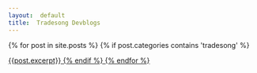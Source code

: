 ```yaml
---
layout:  default
title:  Tradesong Devblogs
---
```

{% for post in site.posts %}
{% if post.categories contains 'tradesong' %}	
<div class="postHeader">
<a href="{{ site.url }}/{{ post.url }}">
</div>
{{post.excerpt}}
{% endif %}
{% endfor %}
